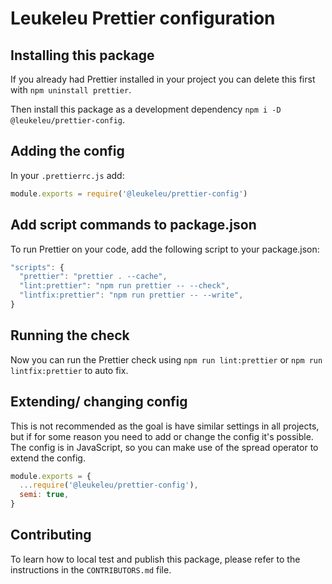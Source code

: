 # Leukeleu Prettier configuration

## Installing this package

If you already had Prettier installed in your project you can delete this first with `npm uninstall prettier`.

Then install this package as a development dependency `npm i -D @leukeleu/prettier-config`.

## Adding the config

In your `.prettierrc.js` add:

```js
module.exports = require('@leukeleu/prettier-config')
```

## Add script commands to package.json

To run Prettier on your code, add the following script to your package.json:

```js
"scripts": {
  "prettier": "prettier . --cache",
  "lint:prettier": "npm run prettier -- --check",
  "lintfix:prettier": "npm run prettier -- --write",
}
```


## Running the check

Now you can run the Prettier check using `npm run lint:prettier` or `npm run lintfix:prettier` to auto fix.

## Extending/ changing config

This is not recommended as the goal is have similar settings in all projects, but if for some reason you need to add or change the config it's possible. The config is in JavaScript, so you can make use of the spread operator to extend the config.

```js
module.exports = {
  ...require('@leukeleu/prettier-config'),
  semi: true,
}
```

## Contributing

To learn how to local test and publish this package, please refer to the instructions in the `CONTRIBUTORS.md` file.
